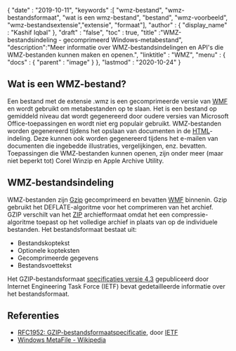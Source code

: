 {
  "date" : "2019-10-11",
  "keywords" :[ "wmz-bestand", "wmz-bestandsformaat", "wat is een wmz-bestand", "bestand", "wmz-voorbeeld", "wmz-bestandsextensie","extensie", "formaat"],
  "author" : {
    "display_name" : "Kashif Iqbal"
},
  "draft" : "false",
  "toc" : true,
  "title" :"WMZ-bestandsindeling - gecomprimeerd Windows-metabestand",
  "description":"Meer informatie over WMZ-bestandsindelingen en API's die WMZ-bestanden kunnen maken en openen.",
  "linktitle" : "WMZ",
  "menu" : {
    "docs" : {
      "parent" : "image"
}
},
  "lastmod" : "2020-10-24"
}

## Wat is een WMZ-bestand?

Een bestand met de extensie .wmz is een gecomprimeerde versie van [WMF](/nl/image/wmf/) en wordt gebruikt om metabestanden op te slaan. Het is een bestand op gemiddeld niveau dat wordt gegenereerd door oudere versies van Microsoft Office-toepassingen en wordt niet erg populair gebruikt. WMZ-bestanden worden gegenereerd tijdens het opslaan van documenten in de [HTML](/nl/web/html/)-indeling. Deze kunnen ook worden gegenereerd tijdens het e-mailen van documenten die ingebedde illustraties, vergelijkingen, enz. bevatten. Toepassingen die WMZ-bestanden kunnen openen, zijn onder meer (maar niet beperkt tot) Corel Winzip en Apple Archive Utility.

## WMZ-bestandsindeling

WMZ-bestanden zijn [Gzip](/nl/compression/gz/) gecomprimeerd en bevatten [WMF](/nl/image/WMF/) binnenin. Gzip gebruikt het DEFLATE-algoritme voor het comprimeren van het archief. GZIP verschilt van het [ZIP](/nl/compression/zip/) archiefformaat omdat het een compressie-algoritme toepast op het volledige archief in plaats van op de individuele bestanden. Het bestandsformaat bestaat uit:

* Bestandskoptekst
* Optionele kopteksten
* Gecomprimeerde gegevens
* Bestandsvoettekst

Het GZIP-bestandsformaat [specificaties versie 4.3](https://datatracker.ietf.org/doc/html/rfc1952) gepubliceerd door Internet Engineering Task Force (IETF) bevat gedetailleerde informatie over het bestandsformaat.

## Referenties

* [RFC1952: GZIP-bestandsformaatspecificatie](https://datatracker.ietf.org/doc/html/rfc1952), door [IETF](https://www.ietf.org)
* [Windows MetaFile - Wikipedia](https://en.wikipedia.org/wiki/Windows_Metafile)

